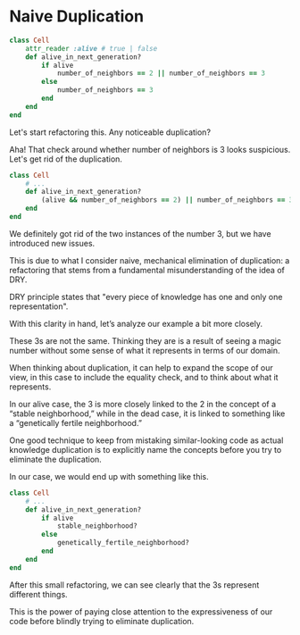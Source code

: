 # Naive Duplication

```rb
class Cell
    attr_reader :alive # true | false
    def alive_in_next_generation?
        if alive
            number_of_neighbors == 2 || number_of_neighbors == 3
        else
            number_of_neighbors == 3
        end
    end
end
```

Let's start refactoring this. Any noticeable duplication?

Aha! That check around whether number of neighbors is 3 looks suspicious. Let's get rid of the duplication.

```rb
class Cell
    # ...
    def alive_in_next_generation?
        (alive && number_of_neighbors == 2) || number_of_neighbors == 3
    end
end
```

We definitely got rid of the two instances of the number 3, but we have introduced new issues. 

This is due to what I consider naive, mechanical elimination of duplication: a refactoring that stems from a fundamental misunderstanding of the idea of DRY.

DRY principle states that "every piece of knowledge has one and only one representation".

With this clarity in hand, let’s analyze our example a bit more closely.

These 3s are not the same. Thinking they are is a result of seeing a magic number without some sense of what it represents in terms of
our domain.

When thinking about duplication, it can help to expand the scope of our view, in this case to include the equality check, and to think about what it represents.

In our alive case, the 3 is more closely linked to the 2 in the concept of a “stable neighborhood,” while in the dead case, it is linked to something like a “genetically fertile neighborhood.”

One good technique to keep from mistaking similar-looking code as actual knowledge duplication is to explicitly name the concepts before you try to eliminate the duplication.

In our case, we would end up with something like this.

```rb
class Cell
    # ...
    def alive_in_next_generation?
        if alive
            stable_neighborhood?
        else
            genetically_fertile_neighborhood?
        end
    end
end
```

After this small refactoring, we can see clearly that the 3s represent different things.

This is the power of paying close attention to the expressiveness of our code before blindly trying to eliminate duplication.
